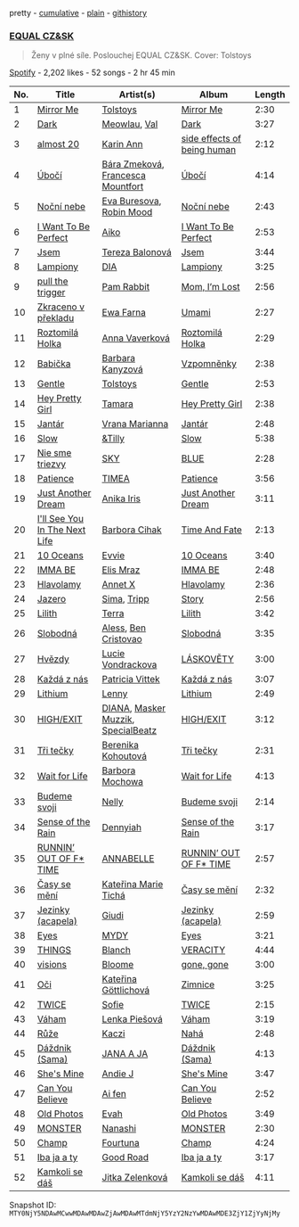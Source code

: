 pretty - [cumulative](/playlists/cumulative/37i9dQZF1DX5jr2ABRSBbi.md) - [plain](/playlists/plain/37i9dQZF1DX5jr2ABRSBbi) - [githistory](https://github.githistory.xyz/mackorone/spotify-playlist-archive/blob/main/playlists/plain/37i9dQZF1DX5jr2ABRSBbi)

### [EQUAL CZ&SK](https://open.spotify.com/playlist/37i9dQZF1DX5jr2ABRSBbi)

> Ženy v plné síle\. Poslouchej EQUAL CZ&SK\. Cover: Tolstoys

[Spotify](https://open.spotify.com/user/spotify) - 2,202 likes - 52 songs - 2 hr 45 min

| No. | Title | Artist(s) | Album | Length |
|---|---|---|---|---|
| 1 | [Mirror Me](https://open.spotify.com/track/15OMPbRzKfZKNDkTFVJMQn) | [Tolstoys](https://open.spotify.com/artist/19eCt7jL2g5BAktLU1KI2J) | [Mirror Me](https://open.spotify.com/album/6y5wzKUDXEUTgJAr8yjB6i) | 2:30 |
| 2 | [Dark](https://open.spotify.com/track/6tH84i4TyWzWUJGS54A7jM) | [Meowlau](https://open.spotify.com/artist/5M1GNlTAGojbiOOk20tNh8), [Val](https://open.spotify.com/artist/6AvGish8CbxiuGpbK4wMoa) | [Dark](https://open.spotify.com/album/6k6JIL8EdqPvGLS9oFrjH7) | 3:27 |
| 3 | [almost 20](https://open.spotify.com/track/7qalncJL3kgrFl3puKub1n) | [Karin Ann](https://open.spotify.com/artist/7t7hXBcoQ0dywVEXB0TOYZ) | [side effects of being human](https://open.spotify.com/album/6oJSaG6vnE04zA86rkTAm8) | 2:12 |
| 4 | [Úbočí](https://open.spotify.com/track/5pJzzbzjPgCJrKe394kv8Y) | [Bára Zmeková](https://open.spotify.com/artist/25kg48KQR5IPL7CHQO5QhC), [Francesca Mountfort](https://open.spotify.com/artist/4rvGhMLpsSo6W2UKI1sqDJ) | [Úbočí](https://open.spotify.com/album/5ZB03QZgrrujo158132H2h) | 4:14 |
| 5 | [Noční nebe](https://open.spotify.com/track/6MhmF5c2ZAaN1Mlfnbh4Ka) | [Eva Buresova](https://open.spotify.com/artist/2wqjvdaJ8YYyZpJDptlFtu), [Robin Mood](https://open.spotify.com/artist/32Lsv3McZSxXzpgmzfl9K0) | [Noční nebe](https://open.spotify.com/album/3E6ArN95PrHgNcIf5SHl4M) | 2:43 |
| 6 | [I Want To Be Perfect](https://open.spotify.com/track/0cfLMh35GyuZne7PNaJIFn) | [Aiko](https://open.spotify.com/artist/4rNUXX8pX47dfwyD6KL2zP) | [I Want To Be Perfect](https://open.spotify.com/album/1LJL5tyy403JxvpgPoSMQD) | 2:53 |
| 7 | [Jsem](https://open.spotify.com/track/091LqS4GafDKXraNTFZxhC) | [Tereza Balonová](https://open.spotify.com/artist/1kEe7RHajwXs74RkMIbAhq) | [Jsem](https://open.spotify.com/album/0pRARP9FOKcmcCKj2hFRdi) | 3:44 |
| 8 | [Lampiony](https://open.spotify.com/track/4wXqxa0NBj9pAt6Z9dbxae) | [DIA](https://open.spotify.com/artist/0PsuGDOlfOP2oextgt3x6H) | [Lampiony](https://open.spotify.com/album/73OblXxnh21rQ9KMZNKgng) | 3:25 |
| 9 | [pull the trigger](https://open.spotify.com/track/7KAVS6tR9EXj5nZ53elV20) | [Pam Rabbit](https://open.spotify.com/artist/60jJZhMQOPHeCvoBosXVWU) | [Mom, I’m Lost](https://open.spotify.com/album/3oNFHLzr3qCJTNaXTzEOzA) | 2:56 |
| 10 | [Zkraceno v překladu](https://open.spotify.com/track/3RiYzSJtBvepIaG2kPp7w7) | [Ewa Farna](https://open.spotify.com/artist/6xajh3A5qhxsNffhhBNntC) | [Umami](https://open.spotify.com/album/2jbsQzyMviDICk8oxzMMWy) | 2:27 |
| 11 | [Roztomilá Holka](https://open.spotify.com/track/3I2lMpY9rwDQD9mHtWuqk0) | [Anna Vaverková](https://open.spotify.com/artist/6g9ensOdCVDvhlP4pjrShZ) | [Roztomilá Holka](https://open.spotify.com/album/5o0wvWo4Awr6SSuHoZI0c3) | 2:29 |
| 12 | [Babička](https://open.spotify.com/track/6brcN6QHs2PJTbXNbKZ92H) | [Barbara Kanyzová](https://open.spotify.com/artist/3XTgXJI96qMpTbrwSbTEdo) | [Vzpomněnky](https://open.spotify.com/album/5fp5UTrsmABvoTEKoKRSNS) | 2:38 |
| 13 | [Gentle](https://open.spotify.com/track/3Ct7xzXkaaS36XX2BuoSJh) | [Tolstoys](https://open.spotify.com/artist/19eCt7jL2g5BAktLU1KI2J) | [Gentle](https://open.spotify.com/album/3fiZkPky4bC9GSmEaDY5yp) | 2:53 |
| 14 | [Hey Pretty Girl](https://open.spotify.com/track/6j88qCaGXIGKfO4npS3Zjd) | [Tamara](https://open.spotify.com/artist/3v3uUwstv0JcK3qglgcr4c) | [Hey Pretty Girl](https://open.spotify.com/album/2Fep9sXn34nhBu9nchd1jt) | 2:38 |
| 15 | [Jantár](https://open.spotify.com/track/6jtCo1ziArPzJEtxsNSRDq) | [Vrana Marianna](https://open.spotify.com/artist/0DsfG49VRKY0FmlvS5MtnX) | [Jantár](https://open.spotify.com/album/3ZrYnpwjHYptsx4fIeGtsX) | 2:48 |
| 16 | [Slow](https://open.spotify.com/track/73hWEDICEG0qtXFt8tvHYq) | [&Tilly](https://open.spotify.com/artist/6ywghg7NMnYNOY8HVATu1N) | [Slow](https://open.spotify.com/album/2nnc0uhfe33S2GZzCQjRr7) | 5:38 |
| 17 | [Nie sme triezvy](https://open.spotify.com/track/0S2hh9GRIl6SmJfe24aCrs) | [SKY](https://open.spotify.com/artist/2t9UZylDmWjXRjgbJlSqS5) | [BLUE](https://open.spotify.com/album/5iF5L0NHHOXCU6alL6KKk6) | 2:28 |
| 18 | [Patience](https://open.spotify.com/track/4dRuSzS3c1bYWaqEnuiItC) | [TIMEA](https://open.spotify.com/artist/6r2KeAcGJeDDXmQoFdlcw1) | [Patience](https://open.spotify.com/album/3hxtaqMnSaHmYiuwVeL5eD) | 3:56 |
| 19 | [Just Another Dream](https://open.spotify.com/track/39oWADXTHbyBXMaB9eQ1Uv) | [Anika Iris](https://open.spotify.com/artist/6qwBbYT3f2M1pZ1SKcsBDc) | [Just Another Dream](https://open.spotify.com/album/517LIc9zu3bC3oIqZMgaiF) | 3:11 |
| 20 | [I'll See You In The Next Life](https://open.spotify.com/track/2cWiSlDby0VTldzK7j6wwP) | [Barbora Cihak](https://open.spotify.com/artist/5tkvY8D1HckGsCX6YYKfCy) | [Time And Fate](https://open.spotify.com/album/7aDh92lgDBbFosDaDCgAFg) | 2:13 |
| 21 | [10 Oceans](https://open.spotify.com/track/5FUGMqXyZIv2t06I2R7GJl) | [Evvie](https://open.spotify.com/artist/0aUemj8TRmO7rCYc2xqulu) | [10 Oceans](https://open.spotify.com/album/6XtLw9KEuNFqBjEmccaDrb) | 3:40 |
| 22 | [IMMA BE](https://open.spotify.com/track/64GCdK3N6zXabQjYDJ1cWy) | [Elis Mraz](https://open.spotify.com/artist/4lQRdMcmN530LUAP3fEOkF) | [IMMA BE](https://open.spotify.com/album/2226V954dtuMW9MSb7yDNm) | 2:48 |
| 23 | [Hlavolamy](https://open.spotify.com/track/0mZaxziywLliqJQ0rp6uXG) | [Annet X](https://open.spotify.com/artist/3wTmekbMox022tiwirdy6F) | [Hlavolamy](https://open.spotify.com/album/1i75XX00HoWDAKep3zmzpY) | 2:36 |
| 24 | [Jazero](https://open.spotify.com/track/2NLTNNTLrlIunoHr8KsnUb) | [Sima](https://open.spotify.com/artist/7gQ6tkspAoOOoDaCuVcSwH), [Tripp](https://open.spotify.com/artist/2l7Hqp4yBl3lm1uWUkToYf) | [Story](https://open.spotify.com/album/1ruw77DQdaNwTKFbxUmqvY) | 2:56 |
| 25 | [Lilith](https://open.spotify.com/track/4aNNkD2DuKkq2xT074awc6) | [Terra](https://open.spotify.com/artist/1HCRMgwVECDvvNTDcgu1Df) | [Lilith](https://open.spotify.com/album/6V74Tl5BkFcmjgFzlrXKlS) | 3:42 |
| 26 | [Slobodná](https://open.spotify.com/track/2bMZhixpG9IWJsKiQjN4Fb) | [Aless](https://open.spotify.com/artist/28gzJ4kDOIXfu7viuSINlL), [Ben Cristovao](https://open.spotify.com/artist/1bpca6RQE5kp92pIwPMBE8) | [Slobodná](https://open.spotify.com/album/6cUxNhqrQVgYbuvXKgWJLe) | 3:35 |
| 27 | [Hvězdy](https://open.spotify.com/track/5aLbBRryiQMXIS2ynsPeVE) | [Lucie Vondrackova](https://open.spotify.com/artist/7Fh934KVdTC7ekW6Rqangw) | [LÁSKOVĚTY](https://open.spotify.com/album/7LRUTFVeUAcHcLP4CxratA) | 3:00 |
| 28 | [Každá z nás](https://open.spotify.com/track/5vdAfclJ9hvFP2AYgmBlQT) | [Patricia Vittek](https://open.spotify.com/artist/6wrZoxN06FzISm5GLxIrVD) | [Každá z nás](https://open.spotify.com/album/2LnOCuZCOMnmIKuqp5BCNd) | 3:07 |
| 29 | [Lithium](https://open.spotify.com/track/7ziz6Iu5msY4wCZMM2Wqr3) | [Lenny](https://open.spotify.com/artist/2KRtorIOtz60uFtab8N89y) | [Lithium](https://open.spotify.com/album/3cUCl0xAC7X5IdIhcSkWDH) | 2:49 |
| 30 | [HIGH/EXIT](https://open.spotify.com/track/7HglGnP1IfSAI9d66G317O) | [DIANA](https://open.spotify.com/artist/0mtxg8pzPsL6qZ7aoK0yBX), [Masker Muzzik](https://open.spotify.com/artist/5p7SvTRRnQc0CsmhzDhcoI), [SpecialBeatz](https://open.spotify.com/artist/2uk6siR31HTp2t4V2cspwe) | [HIGH/EXIT](https://open.spotify.com/album/4zVHkJXyUakYi6G0e6ofVm) | 3:12 |
| 31 | [Tři tečky](https://open.spotify.com/track/0PqdMzuPMXXkX9xtO9Hyhx) | [Berenika Kohoutová](https://open.spotify.com/artist/28ukt2qiT4J2XeLyZklllx) | [Tři tečky](https://open.spotify.com/album/2YyWekDi3HRk226aQQy0zo) | 2:31 |
| 32 | [Wait for Life](https://open.spotify.com/track/7f5aSQS3MIeqerJKbHtywz) | [Barbora Mochowa](https://open.spotify.com/artist/68iFvJPW67sP3wfUBrwcvM) | [Wait for Life](https://open.spotify.com/album/12hatNWqCDyWNlkWvhm9GX) | 4:13 |
| 33 | [Budeme svoji](https://open.spotify.com/track/1iKSgO9r4Um1ViuymwVaQX) | [Nelly](https://open.spotify.com/artist/1LibaIG9U6IplTTf9XMeNV) | [Budeme svoji](https://open.spotify.com/album/22IHHWY6KfXmxlhfqUKQmN) | 2:14 |
| 34 | [Sense of the Rain](https://open.spotify.com/track/1Cd3UgrrC0ZxcmgAhsJbgY) | [Dennyiah](https://open.spotify.com/artist/35TJYv4wYPEBTHzL7j66DS) | [Sense of the Rain](https://open.spotify.com/album/3mrG3ZpdoScTmQ3JyDUHRL) | 3:17 |
| 35 | [RUNNIN’ OUT OF F\* TIME](https://open.spotify.com/track/55pQMGSGWHu9eQ4QVOkkws) | [ANNABELLE](https://open.spotify.com/artist/6ge7MfOUbSmEvDxOaHeKOm) | [RUNNIN’ OUT OF F\* TIME](https://open.spotify.com/album/5g9cJGBVdKJvLmyp6247b7) | 2:57 |
| 36 | [Časy se mění](https://open.spotify.com/track/4atsam3P3ITpW0gkb6ogX4) | [Kateřina Marie Tichá](https://open.spotify.com/artist/0WGRcXFn2jyD7Jq6wIHv6O) | [Časy se mění](https://open.spotify.com/album/0OTEueHdGIHC1EGPNrgujI) | 2:32 |
| 37 | [Jezinky \(acapela\)](https://open.spotify.com/track/4XGxWLRQWGfsW3IA1ggJf3) | [Giudi](https://open.spotify.com/artist/1PpVDDj4MkhQlvvYy7SGfj) | [Jezinky \(acapela\)](https://open.spotify.com/album/3EE9GG0IhouS9ufrpJLuxb) | 2:59 |
| 38 | [Eyes](https://open.spotify.com/track/5aCbxCgeHSNYn4LvhgKY6i) | [MYDY](https://open.spotify.com/artist/7GN9rolXcH2J97qcogmz8s) | [Eyes](https://open.spotify.com/album/6zrlMgpHaAOQr8J8s3MZ8P) | 3:21 |
| 39 | [THINGS](https://open.spotify.com/track/2htyExlBInYjE6vp4dnM9P) | [Blanch](https://open.spotify.com/artist/58seNHnaqbR3JSxRVfmerT) | [VERACITY](https://open.spotify.com/album/39Yhu0tuQ9CEhdo9HZWbBe) | 4:44 |
| 40 | [visions](https://open.spotify.com/track/4mOaNoSyocxfaWKvC2b1oU) | [Bloome](https://open.spotify.com/artist/1MexyFD4plwIeJ6F7cb1Wl) | [gone, gone](https://open.spotify.com/album/6WfmAfWuwNS1OyLsnJy6tf) | 3:00 |
| 41 | [Oči](https://open.spotify.com/track/3Mqmll2zjEj2vArurOtewp) | [Kateřina Göttlichová](https://open.spotify.com/artist/2nK6ZgrTbHqR0hvLeCaddq) | [Zimnice](https://open.spotify.com/album/4fSjQwZr5pHDDuWvoSgS7a) | 3:25 |
| 42 | [TWICE](https://open.spotify.com/track/1uKzDQGOo1NHHlgJex5T3X) | [Sofie](https://open.spotify.com/artist/04PFwMAplZyzOerV1UcDMw) | [TWICE](https://open.spotify.com/album/67LmD9W4SNlXKq5cKtf6Br) | 2:15 |
| 43 | [Váham](https://open.spotify.com/track/5uSNTYAPSYTiAkPZe99ZSL) | [Lenka Piešová](https://open.spotify.com/artist/5FGpF878Fa50wFrDYPkQV2) | [Váham](https://open.spotify.com/album/2db18d66qkuPVuIXAGsV0u) | 3:19 |
| 44 | [Růže](https://open.spotify.com/track/2Smx0BJT24nVMbOOGq8JbO) | [Kaczi](https://open.spotify.com/artist/6e5TZZ5oltfQdCEL3c8RJQ) | [Nahá](https://open.spotify.com/album/67YoR0F4qupJDwOe3kpHMT) | 2:48 |
| 45 | [Dáždnik \(Sama\)](https://open.spotify.com/track/1JQvmONdxM4MoIktSYmqfk) | [JANA A JA](https://open.spotify.com/artist/5FecktDzLZJ73dHCG5MNWc) | [Dáždnik \(Sama\)](https://open.spotify.com/album/5FU0bDw4QXwq82fhRkdQV7) | 4:13 |
| 46 | [She's Mine](https://open.spotify.com/track/0JgDXLwvGC8X8I3xsS6cug) | [Andie J](https://open.spotify.com/artist/4AE7bTRG6nG3BHvb4YFOcm) | [She's Mine](https://open.spotify.com/album/3qXQO2CFJ1xQOv1TPODZ49) | 3:47 |
| 47 | [Can You Believe](https://open.spotify.com/track/3kf6Z3UXi0pl5Ie9D6IBVD) | [Ai fen](https://open.spotify.com/artist/2rYRBZWFrr38ggKStDrSis) | [Can You Believe](https://open.spotify.com/album/3uXDE79QM7FUK3bgCsCbYb) | 2:52 |
| 48 | [Old Photos](https://open.spotify.com/track/478YiimS1qz1cw9uCBy92c) | [Evah](https://open.spotify.com/artist/1t9G8Ol2BuSJnbTAEOJYZh) | [Old Photos](https://open.spotify.com/album/4HndRERHQDTlpwbSksfChN) | 3:49 |
| 49 | [MONSTER](https://open.spotify.com/track/0u4C08sn9NyjPnHavYVlbC) | [Nanashi](https://open.spotify.com/artist/79hLmoVVJlCRKNOHFoqQ4a) | [MONSTER](https://open.spotify.com/album/467iLM7d3KBvKy03DgGtmP) | 2:30 |
| 50 | [Champ](https://open.spotify.com/track/3mor9gkLB2b6fGo9ckK89V) | [Fourtuna](https://open.spotify.com/artist/3rQv0qMuHpgSiiGRLDHkyb) | [Champ](https://open.spotify.com/album/6SioqIGyuxCANDwoMEF91I) | 4:24 |
| 51 | [Iba ja a ty](https://open.spotify.com/track/6dXZ4c4aOZXI79QMThOfJd) | [Good Road](https://open.spotify.com/artist/1h5aaGppaWsHnuBSAIrG5m) | [Iba ja a ty](https://open.spotify.com/album/7bJioMZzR9m9vmFfy59ji5) | 3:17 |
| 52 | [Kamkoli se dáš](https://open.spotify.com/track/2KTbW8iHPn2QtO8CYATSEq) | [Jitka Zelenková](https://open.spotify.com/artist/7JiWNPWFog0sTz1f63HToI) | [Kamkoli se dáš](https://open.spotify.com/album/4zv8DtzXeKbikL5Ri8tSo3) | 4:11 |

Snapshot ID: `MTY0NjY5NDAwMCwwMDAwMDAwZjAwMDAwMTdmNjY5YzY2NzYwMDAwMDE3ZjY1ZjYyNjMy`
